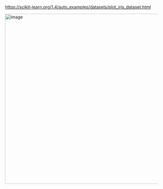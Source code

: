 https://scikit-learn.org/1.4/auto_examples/datasets/plot_iris_dataset.html


<img width="1681" height="560" alt="image" src="https://github.com/user-attachments/assets/e6e27f6b-2e64-4e6e-81ae-19dba5cd8612" />

